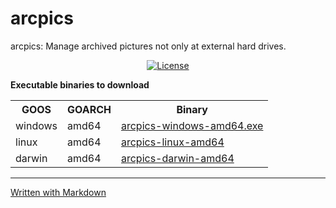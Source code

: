 # arcpics
arcpics: Manage archived pictures not only at external hard drives.

<p align="center">

<a href="https://github.com/chlachula/arcpics/blob/main/LICENSE">
   <img alt="License" src="https://shields.io/badge/license-MIT-green" />
</a>

</p>

**Executable binaries to download**
<table>
<tr><th>GOOS</th><th>GOARCH</th><th>Binary</th></tr>
<tr><td>windows</td><td>amd64</td><td><a href="binary/arcpics-windows-amd64.exe">arcpics-windows-amd64.exe</a></td></tr>
<tr><td>linux</td><td>amd64</td><td><a href="binary/arcpics-linux-amd64">arcpics-linux-amd64</a></td></tr>
<tr><td>darwin</td><td>amd64</td><td><a href="binary/arcpics-darwin-amd64">arcpics-darwin-amd64</a></td></tr>
</table>

***
[Written with Markdown](https://www.markdownguide.org/basic-syntax/)